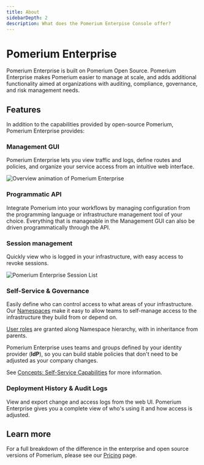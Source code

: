 ```yaml
---
title: About
sidebarDepth: 2
description: What does the Pomerium Enterpise Console offer?
---
```


# Pomerium Enterprise

Pomerium Enterprise is built on Pomerium Open Source. Pomerium Enterprise makes Pomerium easier to manage at scale, and adds additional functionality aimed at organizations with auditing, compliance, governance, and risk management needs.

## Features

In addition to the capabilities provided by open-source Pomerium, Pomerium Enterprise provides:

### Management GUI

Pomerium Enterprise lets you view traffic and logs, define routes and policies, and organize your service access from an intuitive web interface.

![Overview animation of Pomerium Enterprise](./img/console-overview.gif)

### Programmatic API

Integrate Pomerium into your workflows by managing configuration from the programming language or infrastructure management tool of your choice. Everything that is manageable in the Management GUI can also be driven programmatically through the API.

### Session management

Quickly view who is logged in your infrastructure, with easy access to revoke sessions.

![Pomerium Enterprise Session List](./img/console-session-list.png)

### Self-Service & Governance

Easily define who can control access to what areas of your infrastructure. Our [Namespaces](/enterprise/concepts.md#namespaces) make it easy to allow teams to self-manage access to the infrastructure they build from or depend on.

[User roles](/enterprise/concepts.md#rbac-for-enterprise-console-users) are granted along Namespace hierarchy, with in inheritance from parents.

Pomerium Enterprise uses teams and groups defined by your identity provider (**IdP**), so you can build stable policies that don't need to be adjusted as your company changes.

See [Concepts: Self-Service Capabilities](./concepts.md#self-service-capabilities) for more information.

### Deployment History & Audit Logs

View and export change and access logs from the web UI. Pomerium Enterprise gives you a complete view of who's using it and how access is adjusted.

## Learn more

For a full breakdown of the difference in the enterprise and open source versions of Pomerium, please see our [Pricing](https://www.pomerium.com/pricing/) page.
